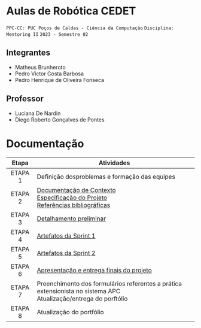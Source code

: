 # Aulas de Robótica CEDET

`PPC-CC: PUC Poços de Caldas - Ciência da Computação`
`Disciplina: Mentoring II`
`2023 - Semestre 02`

## Integrantes

- Matheus Brunheroto
- Pedro Victor Costa Barbosa
- Pedro Henrique de Oliveira Fonseca

## Professor

- Luciana De Nardin
- Diego Roberto Gonçalves de Pontes

# Documentação

| Etapa   |  Atividades |
|  :----:   | ----------- |
| ETAPA 1 | Definição dosproblemas e formação das equipes |
| ETAPA 2 | <a href="docs/1-Documentação de Contexto.md"> Documentação de Contexto</a> <br> <a href="docs/2-Especificação do Projeto.md"> Especificação do Projeto</a> <br> <a href="docs/7-Referências.md"> Referências bibliográficas</a>|
| ETAPA 3 | <a href="docs/3-Detalhamento preliminar.md"> Detalhamento preliminar </a> |
| ETAPA 4 | <a href="docs/4-Sprint 1.md"> Artefatos da Sprint 1</a> |
| ETAPA 5 | <a href="docs/5-Sprint 2.md"> Artefatos da Sprint 2</a> |
| ETAPA 6 | <a href="docs/6-Apresentação do Projeto.md"> Apresentação e entrega finais do projeto</a> |
| ETAPA 7 | Preenchimento dos formulários referentes a prática extensionista no sistema APC <br> Atualização/entrega do porftólio| 
| ETAPA 8 | Atualização do portfólio
